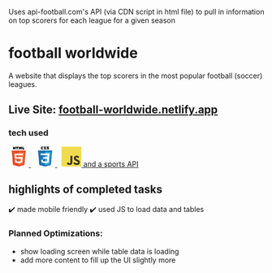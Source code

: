 
Uses api-football.com's API (via CDN script in html file) to pull in information on top scorers for each league for a given season



# football worldwide
A website that displays the top scorers in the most popular football (soccer) leagues.

## Live Site: <a href="https://football-worldwide.netlify.app/" target="_blank">football-worldwide.netlify.app</a>

### tech used
<p float="left" width="80%"> <a href="https://www.w3.org/html/" target="_blank" rel="noreferrer"> <img src="https://raw.githubusercontent.com/devicons/devicon/master/icons/html5/html5-original-wordmark.svg" alt="html5" width="40" height="40"/> </a>&nbsp; <a href="https://www.w3schools.com/css/" target="_blank" rel="noreferrer"> <img src="https://raw.githubusercontent.com/devicons/devicon/master/icons/css3/css3-original-wordmark.svg" alt="css3" width="40" height="40"/> </a> &nbsp;  <a href="https://developer.mozilla.org/en-US/docs/Web/JavaScript" target="_blank" rel="noreferrer"> <img src="https://raw.githubusercontent.com/devicons/devicon/master/icons/javascript/javascript-original.svg" alt="javascript" width="40" height="40"/> and a <a href="https://rapidapi.com/api-sports/api/api-football" target="_blank">sports API</a> 


## highlights of completed tasks
✔️ made mobile friendly
✔️ used JS to load data and tables

### Planned Optimizations:
* show loading screen while table data is loading
* add more content to fill up the UI slightly more
